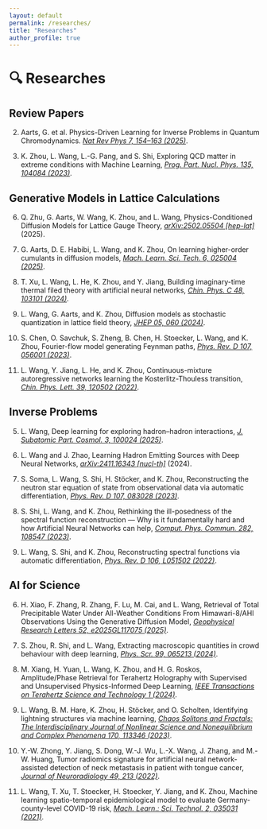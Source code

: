 ```yaml
---
layout: default
permalink: /researches/
title: "Researches"
author_profile: true
---
```



# 🔍 Researches

## Review Papers

2. Aarts, G. et al. Physics-Driven Learning for Inverse Problems in Quantum Chromodynamics. <a href='https://www.nature.com/articles/s42254-024-00798-x'>*Nat Rev Phys 7, 154–163 (2025)*</a>.

1. K. Zhou, L. Wang, L.-G. Pang, and S. Shi, Exploring QCD matter in extreme conditions with Machine Learning, <a href='https://www.sciencedirect.com/science/article/pii/S0146641023000650'>*Prog. Part. Nucl. Phys. 135, 104084 (2023)*</a>.


## Generative Models in Lattice Calculations

6. Q. Zhu, G. Aarts, W. Wang, K. Zhou, and L. Wang, Physics-Conditioned Diffusion Models for Lattice Gauge Theory, <a href='https://arxiv.org/abs/2502.05504'>*arXiv:2502.05504 [hep-lat]*</a> (2025).

5. G. Aarts, D. E. Habibi, L. Wang, and K. Zhou, On learning higher-order cumulants in diffusion models, <a href='https://iopscience.iop.org/article/10.1088/2632-2153/ac7002'>*Mach. Learn. Sci. Tech. 6, 025004 (2025)*</a>.

4. T. Xu, L. Wang, L. He, K. Zhou, and Y. Jiang, Building imaginary-time thermal filed theory with artificial neural networks, <a href='https://iopscience.iop.org/article/10.1088/1674-1137/ad5f80/meta'>*Chin. Phys. C 48, 103101 (2024)*</a>.
3. L. Wang, G. Aarts, and K. Zhou, Diffusion models as stochastic quantization in lattice field theory, <a href='https://link.springer.com/article/10.1007/JHEP05(2024)060'>*JHEP 05, 060 (2024)*</a>.
2. S. Chen, O. Savchuk, S. Zheng, B. Chen, H. Stoecker, L. Wang, and K. Zhou, Fourier-flow model generating Feynman paths, <a href='https://doi.org/10.1103/PhysRevD.107.056001'>*Phys. Rev. D 107, 056001 (2023)*</a>.
1. L. Wang, Y. Jiang, L. He, and K. Zhou, Continuous-mixture autoregressive networks learning the Kosterlitz-Thouless transition, <a href='https://iopscience.iop.org/article/10.1088/0256-307X/39/12/120502'>*Chin. Phys. Lett. 39, 120502 (2022)*</a>.


## Inverse Problems

5. L. Wang, Deep learning for exploring hadron–hadron interactions, <a href='https://www.sciencedirect.com/science/article/pii/S3050480525000044'>*J. Subatomic Part. Cosmol. 3, 100024 (2025)*</a>.

4. L. Wang and J. Zhao, Learning Hadron Emitting Sources with Deep Neural Networks, <a href='https://arxiv.org/abs/2411.16343'>*arXiv:2411.16343 [nucl-th]*</a> (2024).

3. S. Soma, L. Wang, S. Shi, H. Stöcker, and K. Zhou, Reconstructing the neutron star equation of state from observational data via automatic differentiation, <a href='https://doi.org/10.1103/PhysRevD.107.083028'>*Phys. Rev. D 107, 083028 (2023)*</a>.

2. S. Shi, L. Wang, and K. Zhou, Rethinking the ill-posedness of the spectral function reconstruction — Why is it fundamentally hard and how Artificial Neural Networks can help, <a href='https://www.sciencedirect.com/science/article/abs/pii/S0010465522002661'>*Comput. Phys. Commun. 282, 108547 (2023)*</a>.

1. L. Wang, S. Shi, and K. Zhou, Reconstructing spectral functions via automatic differentiation, <a href='https://doi.org/10.1103/PhysRevD.106.L051502'>*Phys. Rev. D 106, L051502 (2022)*</a>.

## AI for Science

6. H. Xiao, F. Zhang, R. Zhang, F. Lu, M. Cai, and L. Wang, Retrieval of Total Precipitable Water Under All-Weather Conditions From Himawari-8/AHI Observations Using the Generative Diffusion Model, <a href='https://onlinelibrary.wiley.com/doi/abs/10.1029/2025GL117075'>*Geophysical Research Letters 52, e2025GL117075 (2025)*</a>.

5. S. Zhou, R. Shi, and L. Wang, Extracting macroscopic quantities in crowd behaviour with deep learning, <a href='https://iopscience.iop.org/article/10.1088/1402-4896/ad423e'>*Phys. Scr. 99, 065213 (2024)*</a>.

4. M. Xiang, H. Yuan, L. Wang, K. Zhou, and H. G. Roskos, Amplitude/Phase Retrieval for Terahertz Holography with Supervised and Unsupervised Physics-Informed Deep Learning, <a href='https://ieeexplore.ieee.org/document/10379686'>*IEEE Transactions on Terahertz Science and Technology 1 (2024)*</a>.

3. L. Wang, B. M. Hare, K. Zhou, H. Stöcker, and O. Scholten, Identifying lightning structures via machine learning, <a href='https://www.sciencedirect.com/science/article/pii/S0960077923002473'>*Chaos Solitons and Fractals: The Interdisciplinary Journal of Nonlinear Science and Nonequilibrium and Complex Phenomena 170, 113346 (2023)*</a>.

2. Y.-W. Zhong, Y. Jiang, S. Dong, W.-J. Wu, L.-X. Wang, J. Zhang, and M.-W. Huang, Tumor radiomics signature for artificial neural network-assisted detection of neck metastasis in patient with tongue cancer, <a href='https://doi.org/10.1016/j.neurad.2021.07.006'>*Journal of Neuroradiology 49, 213 (2022)*</a>.

1. L. Wang, T. Xu, T. Stoecker, H. Stoecker, Y. Jiang, and K. Zhou, Machine learning spatio-temporal epidemiological model to evaluate Germany-county-level COVID-19 risk, <a href='https://doi.org/10.1088/2632-2153/ac0314'>*Mach. Learn.: Sci. Technol. 2, 035031 (2021)*</a>.
